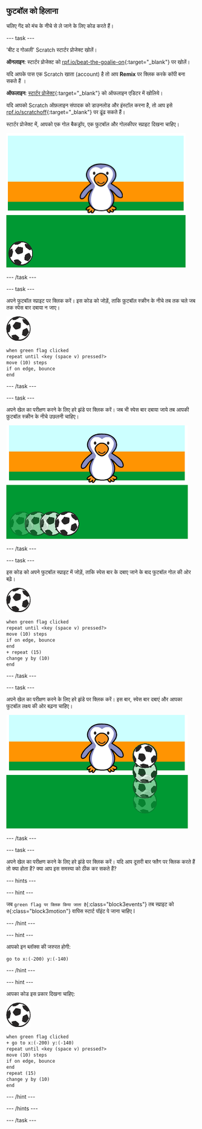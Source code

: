## फुटबॉल को हिलाना

चलिए गेंद को मंच के नीचे से ले जाने के लिए कोड करते हैं।

--- task ---

'बीट द गोअली' Scratch स्टार्टर प्रोजेक्ट खोलें।

**ऑनलाइन**: स्टार्टर प्रोजेक्ट को [rpf.io/beat-the-goalie-on](https://rpf.io/beat-the-goalie-on){:target="_blank"} पर खोलें।

यदि आपके पास एक Scratch खाता (account) है तो आप **Remix** पर क्लिक करके कॉपी बना सकते हैं ।

**ऑफलाइन**: [स्टार्टर प्रोजेक्ट](https://rpf.io/p/hi-IN/beat-the-goalie-go){:target="_blank"} को ऑफलाइन एडिटर में खोलिये।

यदि आपको Scratch ऑफ़लाइन संपादक को डाउनलोड और इंस्टॉल करना है, तो आप इसे [rpf.io/scratchoff](https://rpf.io/scratchoff){:target="_blank"} पर ढूंढ सकते हैं।

स्टार्टर प्रोजेक्ट में, आपको एक गोल बैकड्रॉप, एक फुटबॉल और गोलकीपर स्प्राइट दिखना चाहिए।

![स्टार्टर प्रोजेक्ट](images/goalie-starter.png)

--- /task ---

--- task ---

अपने फुटबॉल स्प्राइट पर क्लिक करें। इस कोड को जोड़ें, ताकि फ़ुटबॉल स्क्रीन के नीचे तब तक चले जब तक स्पेस बार दबाया न जाए।

![फुटबॉल स्प्राइट](images/football-sprite.png)

```blocks3
when green flag clicked
repeat until <key (space v) pressed?>
move (10) steps
if on edge, bounce
end
```

--- /task ---

--- task ---

अपने खेल का परीक्षण करने के लिए हरे झंडे पर क्लिक करें। जब भी स्पेस बार दबाया जाये तब आपकी फ़ुटबॉल स्क्रीन के नीचे उछलनी चाहिए।

![स्क्रीनशॉट](images/goalie-football-move-test.png)

--- /task ---

--- task ---

इस कोड को अपने फुटबॉल स्प्राइट में जोड़ें, ताकि स्पेस बार के दबाए जाने के बाद फुटबॉल गोल की ओर बढ़े।

![फुटबॉल स्प्राइट](images/football-sprite.png)

```blocks3
when green flag clicked
repeat until <key (space v) pressed?>
move (10) steps
if on edge, bounce
end
+ repeat (15)
change y by (10)
end
```

--- /task ---

--- task ---

अपने खेल का परीक्षण करने के लिए हरे झंडे पर क्लिक करें। इस बार, स्पेस बार दबाएं और आपका फुटबॉल लक्ष्य की ओर बढ़ना चाहिए।

![स्क्रीनशॉट](images/goalie-football-ypos-test.png)

--- /task ---

--- task ---

अपने खेल का परीक्षण करने के लिए हरे झंडे पर क्लिक करें। यदि आप दूसरी बार फ्लैग पर क्लिक करते हैं तो क्या होता है? क्या आप इस समस्या को ठीक कर सकते हैं?

--- hints ---


--- hint ---

जब `green flag पर क्लिक किया जाता है`{:class="block3events"} तब  स्प्राइट को `से`{:class="block3motion"} वापिस स्टार्ट पॉइंट पे जाना चाहिए I

--- /hint ---

--- hint ---

आपको इन ब्लॉक्स की जरुरत होगी:

```blocks3
go to x:(-200) y:(-140)
```

--- /hint ---

--- hint ---

आपका कोड इस प्रकार दिखना चाहिए:

![फुटबॉल स्प्राइट](images/football-sprite.png)

```blocks3
when green flag clicked
+ go to x:(-200) y:(-140)
repeat until <key (space v) pressed?>
move (10) steps
if on edge, bounce
end
repeat (15)
change y by (10)
end
```

--- /hint ---

--- /hints ---

--- /task ---

